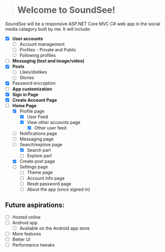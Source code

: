 
># **Welcome to SoundSee!**
*SoundSee* will be a responsive ASP.NET Core MVC C# web app in the social media catagory built by me. It will include:

 - [x] **User accounts**
	 - [ ] Account management
	 - [ ] Profiles - Private and Public
	 - [ ] Following profiles
 - [ ] **Messaging (text and image/video)**
 - [x] **Posts**
	 - [ ] Likes/dislikes
	 - [ ] Stories
- [x] Password encryption
 - [ ] **App customization**
 - [x] **Sign in Page**
 - [x] **Create Account Page**
 - [ ] **Home Page**
	 - [x] Profile page
	 	- [x] User Feed
  	 	- [x] View other accounts page
     		- [x] Other user feed 
	 - [ ] Notifications page
	 - [ ] Messaging page
	 - [ ] Search/explore page
  	 	- [x] Search part
  	 	- [ ] Explore part
	 - [x] Create post page
	 - [ ] Settings page
		 - [ ] Theme page
		 - [ ] Account info page
		 - [ ] Reset password page
		 - [ ] About the app (once signed in)

## Future aspirations:

 - [ ] Hosted online
 - [ ] Android app
	 - [ ] Available on the Android app store
 - [ ] More features
 - [ ] Better UI
 - [ ] Performance tweaks

